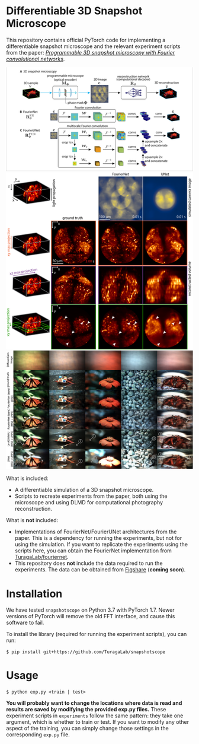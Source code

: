 # Differentiable 3D Snapshot Microscope

This repository contains official PyTorch code for implementing a differentiable snapshot microscope and the relevant experiment scripts from the paper: [*Programmable 3D snapshot microscopy with Fourier convolutional networks*](https://arxiv.org/abs/2104.10611).

![Figure 1 from the paper showing our FourierNet/FourierUNet architectures](figs/fig1.png)
![Figure 2 from the paper showing how FourierNet succeeds at optimizing microscopes](figs/fig2.png)
![Figure 4 from the paper showing how FourierNet beats state of the art reconstruction algorithms for computational photography](figs/fig4.png)

What is included:

* A differentiable simulation of a 3D snapshot microscope.
* Scripts to recreate experiments from the paper, both using the microscope and using DLMD for computational photography reconstruction.

What is **not** included:
* Implementations of FourierNet/FourierUNet architectures from the paper. This is a dependency for running the experiments, but not for using the simulation. If you want to replicate the experiments using the scripts here, you can obtain the FourierNet implementation from [TuragaLab/fouriernet](https://github.com/TuragaLab/fouriernet).
* This repository does **not** include the data required to run the experiments. The data can be obtained from [Figshare](https://figshare.com) (**coming soon**).

# Installation

We have tested `snapshotscope` on Python 3.7 with PyTorch 1.7. Newer versions of PyTorch will remove the old FFT interface, and cause this software to fail.

To install the library (required for running the experiment scripts), you can run:

```
$ pip install git+https://github.com/TuragaLab/snapshotscope
```

# Usage

```
$ python exp.py <train | test>
```

**You will probably want to change the locations where data is read and results are saved by modifying the provided exp.py files.** These experiment scripts in `experiments` follow the same pattern: they take one argument, which is whether to train or test. If you want to modify any other aspect of the training, you can simply change those settings in the corresponding `exp.py` file.
